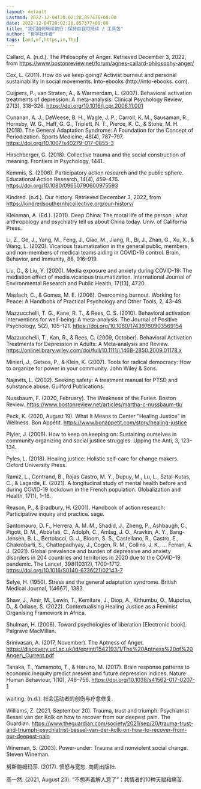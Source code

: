```yaml
---
layout: default
Lastmod: 2022-12-04T20:02:28.857436+00:00
date: 2022-12-04T20:02:28.857377+00:00
title: "我们如何继续前行：保持自我可持续 / 工具包"
author: "哲学社作者"
tags: [and,of,https,in,The]
---
```


Callard, A. (n.d.). The Philosophy of Anger. Retrieved December 3, 2022, from https://www.bostonreview.net/forum/agnes-callard-philosophy-anger/

Cox, L. (2011). How do we keep going? Activist burnout and personal sustainability in social movements. Into-ebooks (http://into-ebooks. com).

Cuijpers, P., van Straten, A., & Warmerdam, L. (2007). Behavioral activation treatments of depression: A meta-analysis. Clinical Psychology Review, 27(3), 318–326. https://doi.org/10.1016/j.cpr.2006.11.001

Cunanan, A. J., DeWeese, B. H., Wagle, J. P., Carroll, K. M., Sausaman, R., Hornsby, W. G., Haff, G. G., Triplett, N. T., Pierce, K. C., & Stone, M. H. (2018). The General Adaptation Syndrome: A Foundation for the Concept of Periodization. Sports Medicine, 48(4), 787–797. https://doi.org/10.1007/s40279-017-0855-3

Hirschberger, G. (2018). Collective trauma and the social construction of meaning. Frontiers in Psychology, 1441.

Kemmis, S. (2006). Participatory action research and the public sphere. Educational Action Research, 14(4), 459–476. https://doi.org/10.1080/09650790600975593

Kindred. (n.d.). Our history. Retrieved December 3, 2022, from https://kindredsouthernhjcollective.org/our-history/

Kleinman, A. (Ed.). (2011). Deep China: The moral life of the person ; what anthropology and psychiatry tell us about China today. Univ. of California Press.

Li, Z., Ge, J., Yang, M., Feng, J., Qiao, M., Jiang, R., Bi, J., Zhan, G., Xu, X., & Wang, L. (2020). Vicarious traumatization in the general public, members, and non-members of medical teams aiding in COVID-19 control. Brain, Behavior, and Immunity, 88, 916–919.

Liu, C., & Liu, Y. (2020). Media exposure and anxiety during COVID-19: The mediation effect of media vicarious traumatization. International Journal of Environmental Research and Public Health, 17(13), 4720.

Maslach, C., & Gomes, M. E. (2006). Overcoming burnout. Working for Peace: A Handbook of Practical Psychology and Other Tools, 2, 43–49.

Mazzucchelli, T. G., Kane, R. T., & Rees, C. S. (2010). Behavioral activation interventions for well-being: A meta-analysis. The Journal of Positive Psychology, 5(2), 105–121. https://doi.org/10.1080/17439760903569154

Mazzucchelli, T., Kan, R., & Rees, C. (2009, October). Behavioral Activation Treatments for Depression in Adults: A Meta‐analysis and Review. https://onlinelibrary.wiley.com/doi/full/10.1111/j.1468-2850.2009.01178.x

Minieri, J., Getsos, P., & Klein, K. (2007). Tools for radical democracy: How to organize for power in your community. John Wiley & Sons.

Najavits, L. (2002). Seeking safety: A treatment manual for PTSD and substance abuse. Guilford Publications.

Nussbaum, F. (2020, February). The Weakness of the Furies. Boston Review. https://www.bostonreview.net/articles/martha-c-nussbaum-tk/

Peck, K. (2020, August 19). What It Means to Center “Healing Justice” in Wellness. Bon Appétit. https://www.bonappetit.com/story/healing-justice

Plyler, J. (2006). How to keep on keeping on: Sustaining ourselves in community organizing and social justice struggles. Upping the Anti, 3, 123–134.

Pyles, L. (2018). Healing justice: Holistic self-care for change makers. Oxford University Press.

Ramiz, L., Contrand, B., Rojas Castro, M. Y., Dupuy, M., Lu, L., Sztal-Kutas, C., & Lagarde, E. (2021). A longitudinal study of mental health before and during COVID-19 lockdown in the French population. Globalization and Health, 17(1), 1–16.

Reason, P., & Bradbury, H. (2001). Handbook of action research: Participative inquiry and practice. sage.

Santomauro, D. F., Herrera, A. M. M., Shadid, J., Zheng, P., Ashbaugh, C., Pigott, D. M., Abbafati, C., Adolph, C., Amlag, J. O., Aravkin, A. Y., Bang-Jensen, B. L., Bertolacci, G. J., Bloom, S. S., Castellano, R., Castro, E., Chakrabarti, S., Chattopadhyay, J., Cogen, R. M., Collins, J. K., … Ferrari, A. J. (2021). Global prevalence and burden of depressive and anxiety disorders in 204 countries and territories in 2020 due to the COVID-19 pandemic. The Lancet, 398(10312), 1700–1712. https://doi.org/10.1016/S0140-6736(21)02143-7

Selye, H. (1950). Stress and the general adaptation syndrome. British Medical Journal, 1(4667), 1383.

Shaw, J., Amir, M., Lewin, T., Kemitare, J., Diop, A., Kithumbu, O., Mupotsa, D., & Odiase, S. (2022). Contextualising Healing Justice as a Feminist Organising Framework in Africa.

Shulman, H. (2008). Toward psychologies of liberation \[Electronic book\]. Palgrave MacMillan.

Srinivasan, A. (2017, November). The Aptness of Anger. https://discovery.ucl.ac.uk/id/eprint/1542193/1/The%20Aptness%20of%20Anger\_Current.pdf

Tanaka, T., Yamamoto, T., & Haruno, M. (2017). Brain response patterns to economic inequity predict present and future depression indices. Nature Human Behaviour, 1(10), 748–756. https://doi.org/10.1038/s41562-017-0207-1

waiting. (n.d.). 社会运动者的创伤与疗愈修复.

Williams, Z. (2021, September 20). Trauma, trust and triumph: Psychiatrist Bessel van der Kolk on how to recover from our deepest pain. The Guardian. https://www.theguardian.com/society/2021/sep/20/trauma-trust-and-triumph-psychiatrist-bessel-van-der-kolk-on-how-to-recover-from-our-deepest-pain

Wineman, S. (2003). Power-under: Trauma and nonviolent social change. Steven Wineman.

努斯鲍姆玛莎. (2017). 愤怒与宽恕. 商周出版社.

高一然. (2021, August 23). “不想再善解人意了”：共情者的10种天赋和痛苦.

